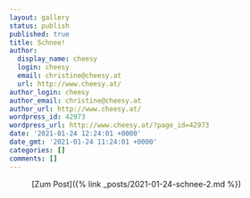 ```yaml
---
layout: gallery
status: publish
published: true
title: Schnee!
author:
  display_name: cheesy
  login: cheesy
  email: christine@cheesy.at
  url: http://www.cheesy.at/
author_login: cheesy
author_email: christine@cheesy.at
author_url: http://www.cheesy.at/
wordpress_id: 42973
wordpress_url: http://www.cheesy.at/?page_id=42973
date: '2021-01-24 12:24:01 +0000'
date_gmt: '2021-01-24 11:24:01 +0000'
categories: []
comments: []
---
```

<!-- wp:core-embed/wordpress {"url":"http://www.cheesy.at/2021/01/schnee-2/","type":"rich","providerNameSlug":"cheesy-at","className":""} -->
<figure class="wp-block-embed-wordpress wp-block-embed is-type-rich is-provider-cheesy-at">
<div class="wp-block-embed__wrapper">
[Zum Post]({% link _posts/2021-01-24-schnee-2.md %})
</div>
</figure>
<!-- /wp:core-embed/wordpress -->
<!-- wp:paragraph --><!-- /wp:paragraph -->
